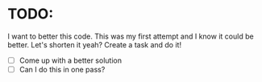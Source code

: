# TODO:

I want to better this code. This was my first attempt and I know it could be better. Let's shorten it yeah? Create a task and do it!

- [ ] Come up with a better solution
- [ ] Can I do this in one pass?